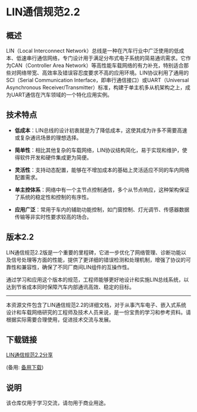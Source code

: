 # LIN通信规范2.2

## 概述

LIN（Local Interconnect Network）总线是一种在汽车行业中广泛使用的低成本、低速串行通信网络，专门设计用于满足分布式电子系统的简易通讯需求。它作为CAN（Controller Area Network）等高性能车载网络的有力补充，特别适合那些对网络带宽、高效率及错误容忍度要求不高的应用环境。LIN协议利用了通用的SCI（Serial Communication Interface，即串行通信接口）或UART（Universal Asynchronous Receiver/Transmitter）标准，构建于单主机多从机架构之上，成为UART通信在汽车领域的一个特化应用实例。

## 技术特点

- **低成本**：LIN总线的设计初衷就是为了降低成本，这使其成为许多不需要高速或复杂通讯场景的理想选择。
  
- **简单性**：相比其他复杂的车载网络，LIN协议结构简化，易于实现和维护，使得软件开发和硬件集成更为简便。
  
- **灵活性**：支持动态配置，能够在不增加成本的基础上灵活适应不同的车内网络配置需求。
  
- **单主控体系**：网络中有一个主节点控制通信，多个从节点响应，这种架构保证了系统的稳定性和控制的有序性。
  
- **应用广泛**：常用于车内的辅助功能控制，如门窗控制、灯光调节、传感器数据传输等非实时性要求较高的场合。

## 版本2.2

LIN通信规范2.2版是一个重要的里程碑，它进一步优化了网络管理、诊断功能以及信号处理等方面的性能，提供了更详细的错误检测和处理机制，增强了协议的可靠性和兼容性，确保了不同厂商间LIN组件的互操作性。

通过学习和应用这个版本的规范，工程师能够更好地设计和实施LIN总线系统，以达到节省成本同时保障汽车内部通讯高效、稳定的目标。

---

本资源文件包含了LIN通信规范2.2的详细文档，对于从事汽车电子、嵌入式系统设计和车载网络研究的工程师及技术人员来说，是一份宝贵的学习和参考资料。请根据实际需要合理使用，促进技术交流与发展。

## 下载链接
[LIN通信规范2.2分享](https://pan.quark.cn/s/781aac8e82f4) 

(备用: [备用下载](https://pan.baidu.com/s/1E5MI05W8yde3Rz4l_zCEpA?pwd=1234))

## 说明

该仓库仅用于学习交流，请勿用于商业用途。
